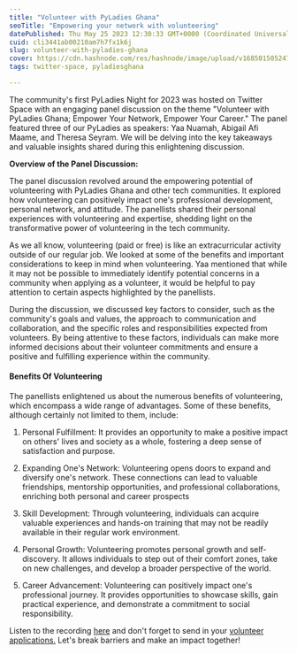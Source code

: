 ```yaml
---
title: "Volunteer with PyLadies Ghana"
seoTitle: "Empowering your network with volunteering"
datePublished: Thu May 25 2023 12:30:33 GMT+0000 (Coordinated Universal Time)
cuid: cli3441ab00210am7h7fx1k6j
slug: volunteer-with-pyladies-ghana
cover: https://cdn.hashnode.com/res/hashnode/image/upload/v1685015052474/338c2573-485b-43cb-83ad-9de7b3ffdf12.jpeg
tags: twitter-space, pyladiesghana

---
```


The community's first PyLadies Night for 2023 was hosted on Twitter Space with an engaging panel discussion on the theme "Volunteer with PyLadies Ghana; Empower Your Network, Empower Your Career." The panel featured three of our PyLadies as speakers: Yaa Nuamah, Abigail Afi Maame, and Theresa Seyram. We will be delving into the key takeaways and valuable insights shared during this enlightening discussion.

**Overview of the Panel Discussion:**

The panel discussion revolved around the empowering potential of volunteering with PyLadies Ghana and other tech communities. It explored how volunteering can positively impact one's professional development, personal network, and attitude. The panellists shared their personal experiences with volunteering and expertise, shedding light on the transformative power of volunteering in the tech community.

As we all know, volunteering (paid or free) is like an extracurricular activity outside of our regular job. We looked at some of the benefits and important considerations to keep in mind when volunteering. Yaa mentioned that while it may not be possible to immediately identify potential concerns in a community when applying as a volunteer, it would be helpful to pay attention to certain aspects highlighted by the panellists.

During the discussion, we discussed key factors to consider, such as the community's goals and values, the approach to communication and collaboration, and the specific roles and responsibilities expected from volunteers. By being attentive to these factors, individuals can make more informed decisions about their volunteer commitments and ensure a positive and fulfilling experience within the community.

#### Benefits Of Volunteering

The panellists enlightened us about the numerous benefits of volunteering, which encompass a wide range of advantages. Some of these benefits, although certainly not limited to them, include:

1. Personal Fulfillment: It provides an opportunity to make a positive impact on others' lives and society as a whole, fostering a deep sense of satisfaction and purpose.
    
2. Expanding One's Network: Volunteering opens doors to expand and diversify one's network. These connections can lead to valuable friendships, mentorship opportunities, and professional collaborations, enriching both personal and career prospects
    
3. Skill Development: Through volunteering, individuals can acquire valuable experiences and hands-on training that may not be readily available in their regular work environment.
    
4. Personal Growth: Volunteering promotes personal growth and self-discovery. It allows individuals to step out of their comfort zones, take on new challenges, and develop a broader perspective of the world.
    
5. Career Advancement: Volunteering can positively impact one's professional journey. It provides opportunities to showcase skills, gain practical experience, and demonstrate a commitment to social responsibility.
    

Listen to the recording [here](https://twitter.com/i/spaces/1OdKrzvjkBzKX) and don't forget to send in your [volunteer applications.](https://bit.ly/PyLadiesGH-V2301) Let's break barriers and make an impact together!